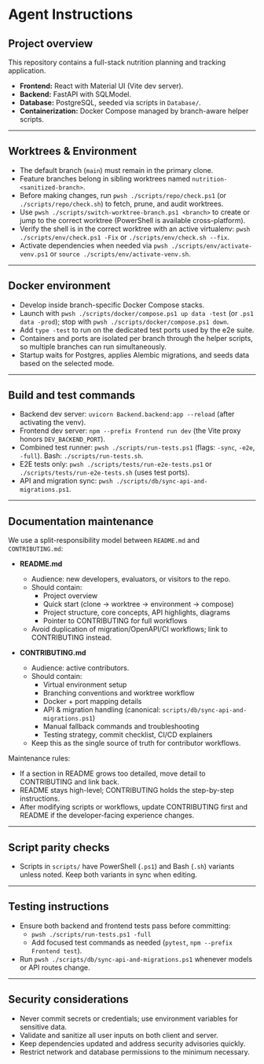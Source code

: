 # Agent Instructions

## Project overview
This repository contains a full-stack nutrition planning and tracking application.
- **Frontend:** React with Material UI (Vite dev server).
- **Backend:** FastAPI with SQLModel.
- **Database:** PostgreSQL, seeded via scripts in `Database/`.
- **Containerization:** Docker Compose managed by branch-aware helper scripts.

---

## Worktrees & Environment
- The default branch (`main`) must remain in the primary clone.
- Feature branches belong in sibling worktrees named `nutrition-<sanitized-branch>`.
- Before making changes, run `pwsh ./scripts/repo/check.ps1` (or `./scripts/repo/check.sh`) to fetch, prune, and audit worktrees.
- Use `pwsh ./scripts/switch-worktree-branch.ps1 <branch>` to create or jump to the correct worktree (PowerShell is available cross-platform).
- Verify the shell is in the correct worktree with an active virtualenv: `pwsh ./scripts/env/check.ps1 -Fix` or `./scripts/env/check.sh --fix`.
- Activate dependencies when needed via `pwsh ./scripts/env/activate-venv.ps1` or `source ./scripts/env/activate-venv.sh`.

---

## Docker environment
- Develop inside branch-specific Docker Compose stacks.
- Launch with `pwsh ./scripts/docker/compose.ps1 up data -test` (or `.ps1 data -prod`); stop with `pwsh ./scripts/docker/compose.ps1 down`.
- Add `type -test` to run on the dedicated test ports used by the e2e suite.
- Containers and ports are isolated per branch through the helper scripts, so multiple branches can run simultaneously.
- Startup waits for Postgres, applies Alembic migrations, and seeds data based on the selected mode.

---

## Build and test commands
- Backend dev server: `uvicorn Backend.backend:app --reload` (after activating the venv).
- Frontend dev server: `npm --prefix Frontend run dev` (the Vite proxy honors `DEV_BACKEND_PORT`).
- Combined test runner: `pwsh ./scripts/run-tests.ps1` (flags: `-sync`, `-e2e`, `-full`). Bash: `./scripts/run-tests.sh`.
- E2E tests only: `pwsh ./scripts/tests/run-e2e-tests.ps1` or `./scripts/tests/run-e2e-tests.sh` (uses test ports).
- API and migration sync: `pwsh ./scripts/db/sync-api-and-migrations.ps1`.

---

## Documentation maintenance

We use a split-responsibility model between `README.md` and `CONTRIBUTING.md`:

- **README.md**
  - Audience: new developers, evaluators, or visitors to the repo.
  - Should contain:
    - Project overview
    - Quick start (clone → worktree → environment → compose)
    - Project structure, core concepts, API highlights, diagrams
    - Pointer to CONTRIBUTING for full workflows
  - Avoid duplication of migration/OpenAPI/CI workflows; link to CONTRIBUTING instead.

- **CONTRIBUTING.md**
  - Audience: active contributors.
  - Should contain:
    - Virtual environment setup
    - Branching conventions and worktree workflow
    - Docker + port mapping details
    - API & migration handling (canonical: `scripts/db/sync-api-and-migrations.ps1`)
    - Manual fallback commands and troubleshooting
    - Testing strategy, commit checklist, CI/CD explainers
  - Keep this as the single source of truth for contributor workflows.

Maintenance rules:
- If a section in README grows too detailed, move detail to CONTRIBUTING and link back.
- README stays high-level; CONTRIBUTING holds the step-by-step instructions.
- After modifying scripts or workflows, update CONTRIBUTING first and README if the developer-facing experience changes.

---

## Script parity checks
- Scripts in `scripts/` have PowerShell (`.ps1`) and Bash (`.sh`) variants unless noted. Keep both variants in sync when editing.

---

## Testing instructions
- Ensure both backend and frontend tests pass before committing:
  - `pwsh ./scripts/run-tests.ps1 -full`
  - Add focused test commands as needed (`pytest`, `npm --prefix Frontend test`).
- Run `pwsh ./scripts/db/sync-api-and-migrations.ps1` whenever models or API routes change.

---

## Security considerations
- Never commit secrets or credentials; use environment variables for sensitive data.
- Validate and sanitize all user inputs on both client and server.
- Keep dependencies updated and address security advisories quickly.
- Restrict network and database permissions to the minimum necessary.
